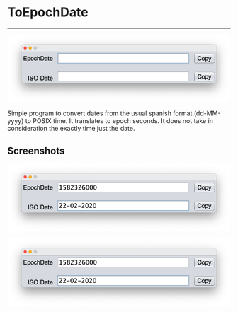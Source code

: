# ToEpochDate
----------------
![Principal](img/1.png)

Simple program to convert dates from the usual spanish format (dd-MM-yyyy) to POSIX time. 
It translates to epoch seconds. It does not take in consideration the exactly time just the date.

## Screenshots

![2](img/2.png)

![3](img/2.png)
